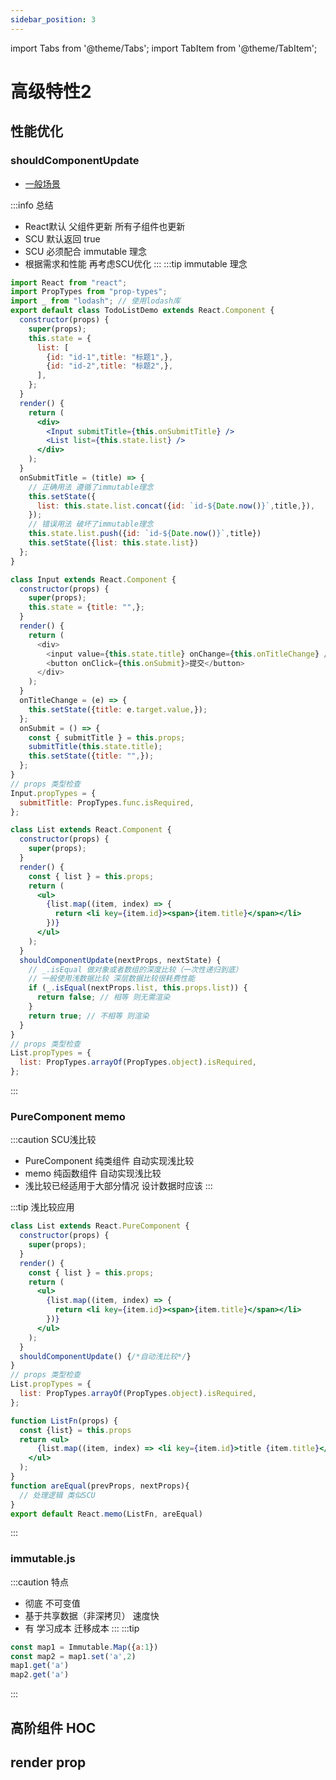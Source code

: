 ```yaml
---
sidebar_position: 3
---
```

import Tabs from '@theme/Tabs';
import TabItem from '@theme/TabItem';

# 高级特性2

## 性能优化

### shouldComponentUpdate
- [一般场景](./basic.md#props)

:::info 总结
- React默认 父组件更新 所有子组件也更新
- SCU 默认返回 true
- SCU 必须配合 immutable 理念
- 根据需求和性能 再考虑SCU优化
:::
:::tip immutable 理念
<Tabs>
  <TabItem value="todoList" label="TodoList">

```jsx title="SCUDemo.jsx"
import React from "react";
import PropTypes from "prop-types";
import _ from "lodash"; // 使用lodash库
export default class TodoListDemo extends React.Component {
  constructor(props) {
    super(props);
    this.state = {
      list: [
        {id: "id-1",title: "标题1",},
        {id: "id-2",title: "标题2",},
      ],
    };
  }
  render() {
    return (
      <div>
        <Input submitTitle={this.onSubmitTitle} />
        <List list={this.state.list} />
      </div>
    );
  }
  onSubmitTitle = (title) => {
    // 正确用法 遵循了immutable理念
    this.setState({
      list: this.state.list.concat({id: `id-${Date.now()}`,title,}),
    });
    // 错误用法 破坏了immutable理念
    this.state.list.push({id: `id-${Date.now()}`,title})
    this.setState({list: this.state.list})
  };
}
```
  </TabItem>
  
  <TabItem value="input" label="Input">

```js title="SCUDemo.jsx"
class Input extends React.Component {
  constructor(props) {
    super(props);
    this.state = {title: "",};
  }
  render() {
    return (
      <div>
        <input value={this.state.title} onChange={this.onTitleChange} />
        <button onClick={this.onSubmit}>提交</button>
      </div>
    );
  }
  onTitleChange = (e) => {
    this.setState({title: e.target.value,});
  };
  onSubmit = () => {
    const { submitTitle } = this.props;
    submitTitle(this.state.title);
    this.setState({title: "",});
  };
}
// props 类型检查
Input.propTypes = {
  submitTitle: PropTypes.func.isRequired,
};
```
  </TabItem>
  <TabItem value="list" label="List">

```jsx title='SCUDemo.jsx'
class List extends React.Component {
  constructor(props) {
    super(props);
  }
  render() {
    const { list } = this.props;
    return (
      <ul>
        {list.map((item, index) => {
          return <li key={item.id}><span>{item.title}</span></li>
        })}
      </ul>
    );
  }
  shouldComponentUpdate(nextProps, nextState) {
    // _.isEqual 做对象或者数组的深度比较（一次性递归到底）
    // 一般使用浅数据比较 深层数据比较很耗费性能
    if (_.isEqual(nextProps.list, this.props.list)) {
      return false; // 相等 则无需渲染
    }
    return true; // 不相等 则渲染
  }
}
// props 类型检查
List.propTypes = {
  list: PropTypes.arrayOf(PropTypes.object).isRequired,
};
```
  </TabItem>
</Tabs>
:::

### PureComponent memo
:::caution SCU浅比较
- PureComponent 纯类组件 自动实现浅比较
- memo 纯函数组件 自动实现浅比较
- 浅比较已经适用于大部分情况 设计数据时应该
:::

:::tip 浅比较应用
<Tabs>
  <TabItem value="list" label="List">

```jsx title='SCUDemo.jsx' {1}
class List extends React.PureComponent {
  constructor(props) {
    super(props);
  }
  render() {
    const { list } = this.props;
    return (
      <ul>
        {list.map((item, index) => {
          return <li key={item.id}><span>{item.title}</span></li>
        })}
      </ul>
    );
  }
  shouldComponentUpdate() {/*自动浅比较*/}
}
// props 类型检查
List.propTypes = {
  list: PropTypes.arrayOf(PropTypes.object).isRequired,
};
```
  </TabItem>
  
  <TabItem value="memo" label="memo">

```jsx title='memo.jsx'
function ListFn(props) {
  const {list} = this.props
  return <ul>
      {list.map((item, index) => <li key={item.id}>title {item.title}</li> )}
    </ul>
  );
}
function areEqual(prevProps, nextProps){
  // 处理逻辑 类似SCU
}
export default React.memo(ListFn, areEqual)
```
  </TabItem>
</Tabs>
:::

### immutable.js
:::caution 特点
- 彻底 不可变值
- 基于共享数据（非深拷贝） 速度快
- 有 学习成本 迁移成本
:::
:::tip
```js
const map1 = Immutable.Map({a:1})
const map2 = map1.set('a',2)
map1.get('a')
map2.get('a')
```
:::

## 高阶组件 HOC

## render prop

